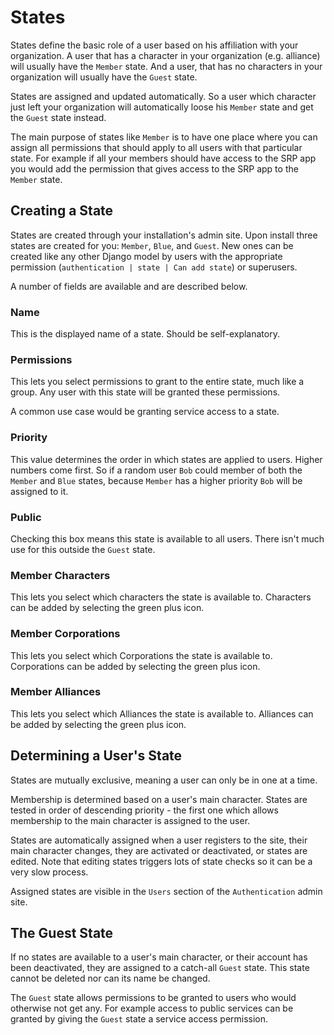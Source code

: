 # States

States define the basic role of a user based on his affiliation with your organization. A user that has a character in your organization (e.g. alliance) will usually have the `Member` state. And a user, that has no characters in your organization will usually have the `Guest` state.

States are assigned and updated automatically. So a user which character just left your organization will automatically loose his `Member` state and get the `Guest` state instead.

The main purpose of states like `Member` is to have one place where you can assign all permissions that should apply to all users with that particular state. For example if all your members should have access to the SRP app you would add the permission that gives access to the SRP app to the `Member` state.

## Creating a State

States are created through your installation's admin site. Upon install three states are created for you: `Member`, `Blue`, and `Guest`. New ones can be created like any other Django model by users with the appropriate permission (`authentication | state | Can add state`) or superusers.

A number of fields are available and are described below.

### Name

This is the displayed name of a state. Should be self-explanatory.

### Permissions

This lets you select permissions to grant to the entire state, much like a group. Any user with this state will be granted these permissions.

A common use case would be granting service access to a state.

### Priority

This value determines the order in which states are applied to users. Higher numbers come first. So if a random user `Bob` could member of both the `Member` and `Blue` states, because `Member` has a higher priority `Bob` will be assigned to it.

### Public

Checking this box means this state is available to all users. There isn't much use for this outside the `Guest` state.

### Member Characters

This lets you select which characters the state is available to. Characters can be added by selecting the green plus icon.

### Member Corporations

This lets you select which Corporations the state is available to. Corporations can be added by selecting the green plus icon.

### Member Alliances

This lets you select which Alliances the state is available to. Alliances can be added by selecting the green plus icon.

## Determining a User's State

States are mutually exclusive, meaning a user can only be in one at a time.

Membership is determined based on a user's main character. States are tested in order of descending priority - the first one which allows membership to the main character is assigned to the user.

States are automatically assigned when a user registers to the site, their main character changes, they are activated or deactivated, or states are edited. Note that editing states triggers lots of state checks so it can be a very slow process.

Assigned states are visible in the `Users` section of the `Authentication` admin site.

## The Guest State

If no states are available to a user's main character, or their account has been deactivated, they are assigned to a catch-all `Guest` state. This state cannot be deleted nor can its name be changed.

The `Guest` state allows permissions to be granted to users who would otherwise not get any. For example access to public services can be granted by giving the `Guest` state a service access permission.
